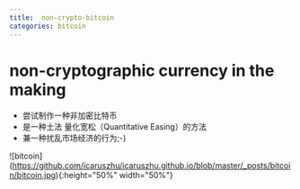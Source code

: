 ```yaml
---
title:  non-crypto-bitcoin 
categories: bitcoin
---
```




# non-cryptographic currency in the making

- 尝试制作一种非加密比特币
- 是一种土法 量化宽松（Quantitative Easing）的方法
- 兼一种扰乱市场经济的行为;-)


![bitcoin] (https://github.com/icaruszhu/icaruszhu.github.io/blob/master/_posts/bitcoin/bitcoin.jpg){:height="50%" width="50%"}


